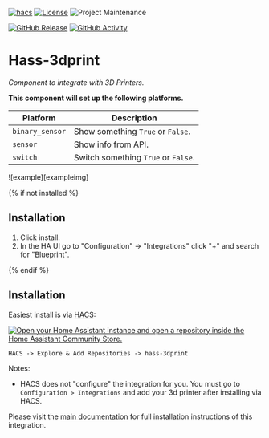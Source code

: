 [![hacs][hacs-badge]](https://hacs.xyz)
[![License][license-shield]](LICENSE.md)
![Project Maintenance][maintenance-shield]

[![GitHub Release][releases-shield]][releases]
[![GitHub Activity][commits-shield]][commits]
<!-- [![Build Status][build-shield]][build]
[![Test Coverage][coverage-shield]][coverage] -->


[hacs-badge]: https://img.shields.io/badge/HACS-Custom-41BDF5.svg?style=for-the-badge
[license-shield]: https://img.shields.io/github/license/salamandar/hass-3dprint.svg?style=for-the-badge
[maintenance-shield]: https://img.shields.io/badge/maintainer-Salamandar-blue.svg?style=for-the-badge

[releases]: https://github.com/salamandar/hass-3dprint/releases
[releases-shield]: https://img.shields.io/github/release/salamandar/hass-3dprint.svg?style=for-the-badge

[commits]: https://github.com/salamandar/hass-3dprint/commits/master
[commits-shield]: https://img.shields.io/github/commit-activity/y/salamandar/hass-3dprint.svg?style=for-the-badge

[forum]: https://community.home-assistant.io/
[forum-shield]: https://img.shields.io/badge/community-forum-brightgreen.svg?style=for-the-badge

[build]: https://github.com/salamandar/hass-3dprint/actions/workflows/build.yaml
[build-shield]: https://img.shields.io/github/workflow/status/salamandar/hass-3dprint/Build?style=for-the-badge

[coverage]: https://app.codecov.io/gh/salamandar/hass-3dprint/
[coverage-shield]: https://img.shields.io/codecov/c/gh/salamandar/hass-3dprint?style=for-the-badge



# Hass-3dprint

_Component to integrate with 3D Printers._

**This component will set up the following platforms.**

Platform | Description
-- | --
`binary_sensor` | Show something `True` or `False`.
`sensor` | Show info from API.
`switch` | Switch something `True` or `False`.

![example][exampleimg]

{% if not installed %}
## Installation

1. Click install.
1. In the HA UI go to "Configuration" -> "Integrations" click "+" and search for "Blueprint".

{% endif %}

## Installation

Easiest install is via [HACS](https://hacs.xyz/):

[![Open your Home Assistant instance and open a repository inside the Home Assistant Community Store.](https://my.home-assistant.io/badges/hacs_repository.svg)](https://my.home-assistant.io/redirect/hacs_repository/?owner=salamandar&repository=https%3A%2F%2Fgithub.com%2Fsalamandar%2Fhass-3dprint)

`HACS -> Explore & Add Repositories -> hass-3dprint`

Notes:

- HACS does not "configure" the integration for you. You must go to `Configuration > Integrations` and add your 3d printer after installing via HACS.

Please visit the [main documentation](https://github.com/salamandar/hass-3dprint)
for full installation instructions of this integration.

